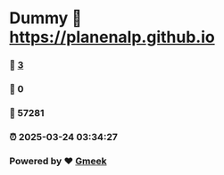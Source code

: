# Dummy :link: https://planenalp.github.io 
### :page_facing_up: [3](https://planenalp.github.io/tag.html) 
### :speech_balloon: 0 
### :hibiscus: 57281 
### :alarm_clock: 2025-03-24 03:34:27 
### Powered by :heart: [Gmeek](https://github.com/Meekdai/Gmeek)

